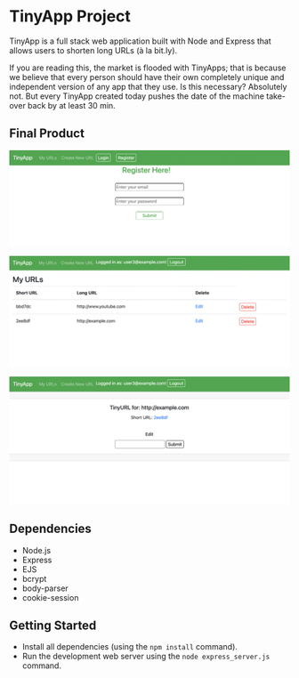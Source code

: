 # TinyApp Project

TinyApp is a full stack web application built with Node and Express that allows users to shorten long URLs (à la bit.ly).

If you are reading this, the market is flooded with TinyApps; that is because we believe that every person should have their own completely unique and independent version of any app that they use. Is this necessary? Absolutely not. But every TinyApp created today pushes the date of the machine take-over back by at least 30 min.

## Final Product

!["Register!!! Make the most of your TinyApp experience by registering and automatically permitting us to send yo bi-hourly emails!"](https://github.com/Coughdrops13/tinyApp/blob/main/docs/registration_page.png?raw=true)

!["View!!! All your short little urls in one place."](https://github.com/Coughdrops13/tinyApp/blob/main/docs/urls_page.png?raw=true)

!["Edit!!! So you like your short little url but you want it to go somewhere else? DO IT."](https://github.com/Coughdrops13/tinyApp/blob/main/docs/edit_page.png?raw=true)


## Dependencies

- Node.js
- Express
- EJS
- bcrypt
- body-parser
- cookie-session

## Getting Started

- Install all dependencies (using the `npm install` command).
- Run the development web server using the `node express_server.js` command.